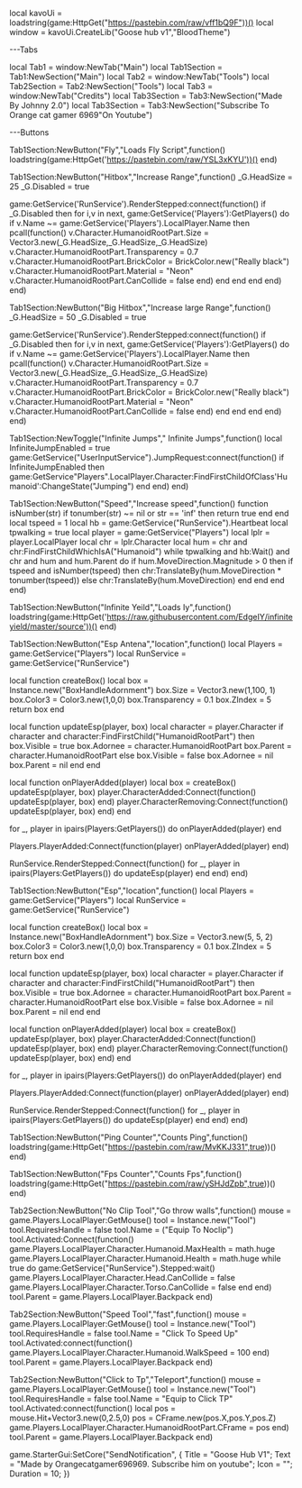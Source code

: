 
local kavoUi = loadstring(game:HttpGet("https://pastebin.com/raw/vff1bQ9F"))()
local window = kavoUi.CreateLib("Goose hub v1","BloodTheme")

---Tabs

local Tab1 = window:NewTab("Main")
local Tab1Section = Tab1:NewSection("Main")
local Tab2 = window:NewTab("Tools")
local Tab2Section = Tab2:NewSection("Tools")
local Tab3 = window:NewTab("Credits")
local Tab3Section = Tab3:NewSection("Made By Johnny 2.0")
local Tab3Section = Tab3:NewSection("Subscribe To Orange cat gamer 6969"On Youtube")

---Buttons

Tab1Section:NewButton("Fly","Loads Fly Script",function()
loadstring(game:HttpGet('https://pastebin.com/raw/YSL3xKYU'))()
end)

Tab1Section:NewButton("Hitbox","Increase Range",function()
_G.HeadSize = 25
_G.Disabled = true

game:GetService('RunService').RenderStepped:connect(function()
if _G.Disabled then
for i,v in next, game:GetService('Players'):GetPlayers() do
if v.Name ~= game:GetService('Players').LocalPlayer.Name then
pcall(function()
v.Character.HumanoidRootPart.Size = Vector3.new(_G.HeadSize,_G.HeadSize,_G.HeadSize)
v.Character.HumanoidRootPart.Transparency = 0.7
v.Character.HumanoidRootPart.BrickColor = BrickColor.new("Really black")
v.Character.HumanoidRootPart.Material = "Neon"
v.Character.HumanoidRootPart.CanCollide = false
end)
end
end
end
end)
end)

Tab1Section:NewButton("Big Hitbox","Increase large Range",function()
_G.HeadSize = 50
_G.Disabled = true

game:GetService('RunService').RenderStepped:connect(function()
if _G.Disabled then
for i,v in next, game:GetService('Players'):GetPlayers() do
if v.Name ~= game:GetService('Players').LocalPlayer.Name then
pcall(function()
v.Character.HumanoidRootPart.Size = Vector3.new(_G.HeadSize,_G.HeadSize,_G.HeadSize)
v.Character.HumanoidRootPart.Transparency = 0.7
v.Character.HumanoidRootPart.BrickColor = BrickColor.new("Really black")
v.Character.HumanoidRootPart.Material = "Neon"
v.Character.HumanoidRootPart.CanCollide = false
end)
end
end
end
end)
end)

Tab1Section:NewToggle("Infinite Jumps"," Infinite Jumps",function()
local InfiniteJumpEnabled = true
game:GetService("UserInputService").JumpRequest:connect(function()
	if InfiniteJumpEnabled then
		game:GetService"Players".LocalPlayer.Character:FindFirstChildOfClass'Humanoid':ChangeState("Jumping")
	end
end)
end)

Tab1Section:NewButton("Speed","Increase speed",function()
function isNumber(str)
  if tonumber(str) ~= nil or str == 'inf' then
    return true
  end
end
local tspeed = 1
local hb = game:GetService("RunService").Heartbeat
local tpwalking = true
local player = game:GetService("Players")
local lplr = player.LocalPlayer
local chr = lplr.Character
local hum = chr and chr:FindFirstChildWhichIsA("Humanoid")
while tpwalking and hb:Wait() and chr and hum and hum.Parent do
  if hum.MoveDirection.Magnitude > 0 then
    if tspeed and isNumber(tspeed) then
      chr:TranslateBy(hum.MoveDirection * tonumber(tspeed))
    else
      chr:TranslateBy(hum.MoveDirection)
    end
  end
end
end)

Tab1Section:NewButton("Infinite Yeild","Loads Iy",function()
loadstring(game:HttpGet('https://raw.githubusercontent.com/EdgeIY/infiniteyield/master/source'))()
end)

Tab1Section:NewButton("Esp Antena","location",function()
local Players = game:GetService("Players")
local RunService = game:GetService("RunService")

local function createBox()
    local box = Instance.new("BoxHandleAdornment")
    box.Size = Vector3.new(1,100, 1)
    box.Color3 = Color3.new(1,0,0)
    box.Transparency = 0.1
    box.ZIndex = 5
    return box
end

local function updateEsp(player, box)
    local character = player.Character
    if character and character:FindFirstChild("HumanoidRootPart") then
        box.Visible = true
        box.Adornee = character.HumanoidRootPart
        box.Parent = character.HumanoidRootPart
    else
        box.Visible = false
        box.Adornee = nil
        box.Parent = nil
    end
end

local function onPlayerAdded(player)
    local box = createBox()
    updateEsp(player, box)
    player.CharacterAdded:Connect(function()
        updateEsp(player, box)
    end)
    player.CharacterRemoving:Connect(function()
        updateEsp(player, box)
    end)
end

for _, player in ipairs(Players:GetPlayers()) do
    onPlayerAdded(player)
end

Players.PlayerAdded:Connect(function(player)
    onPlayerAdded(player)
end)

RunService.RenderStepped:Connect(function()
    for _, player in ipairs(Players:GetPlayers()) do
        updateEsp(player)
    end
end)
end)

Tab1Section:NewButton("Esp","location",function()
local Players = game:GetService("Players")
local RunService = game:GetService("RunService")

local function createBox()
    local box = Instance.new("BoxHandleAdornment")
    box.Size = Vector3.new(5, 5, 2)
    box.Color3 = Color3.new(1,0,0)
    box.Transparency = 0.1
    box.ZIndex = 5
    return box
end

local function updateEsp(player, box)
    local character = player.Character
    if character and character:FindFirstChild("HumanoidRootPart") then
        box.Visible = true
        box.Adornee = character.HumanoidRootPart
        box.Parent = character.HumanoidRootPart
    else
        box.Visible = false
        box.Adornee = nil
        box.Parent = nil
    end
end

local function onPlayerAdded(player)
    local box = createBox()
    updateEsp(player, box)
    player.CharacterAdded:Connect(function()
        updateEsp(player, box)
    end)
    player.CharacterRemoving:Connect(function()
        updateEsp(player, box)
    end)
end

for _, player in ipairs(Players:GetPlayers()) do
    onPlayerAdded(player)
end

Players.PlayerAdded:Connect(function(player)
    onPlayerAdded(player)
end)

RunService.RenderStepped:Connect(function()
    for _, player in ipairs(Players:GetPlayers()) do
        updateEsp(player)
    end
end)
end)

Tab1Section:NewButton("Ping Counter","Counts Ping",function()
loadstring(game:HttpGet("https://pastebin.com/raw/MvKKJ331",true))()
end)

Tab1Section:NewButton("Fps Counter","Counts Fps",function()
loadstring(game:HttpGet("https://pastebin.com/raw/ySHJdZpb",true))()
end)

Tab2Section:NewButton("No Clip Tool","Go throw walls",function()
mouse = game.Players.LocalPlayer:GetMouse()
tool = Instance.new("Tool")
tool.RequiresHandle = false
tool.Name = ("Equip To Noclip")
tool.Activated:Connect(function()
game.Players.LocalPlayer.Character.Humanoid.MaxHealth = math.huge
game.Players.LocalPlayer.Character.Humanoid.Health = math.huge
while true do
		game:GetService("RunService").Stepped:wait()
		game.Players.LocalPlayer.Character.Head.CanCollide = false
		game.Players.LocalPlayer.Character.Torso.CanCollide = false
end
end)
tool.Parent = game.Players.LocalPlayer.Backpack
end)

Tab2Section:NewButton("Speed Tool","fast",function()
mouse = game.Players.LocalPlayer:GetMouse()
tool = Instance.new("Tool")
tool.RequiresHandle = false
tool.Name = "Click To Speed Up"
tool.Activated:connect(function()
game.Players.LocalPlayer.Character.Humanoid.WalkSpeed = 100
end)
tool.Parent = game.Players.LocalPlayer.Backpack
end)

Tab2Section:NewButton("Click to Tp","Teleport",function()
mouse = game.Players.LocalPlayer:GetMouse()
tool = Instance.new("Tool")
tool.RequiresHandle = false
tool.Name = "Equip to Click TP"
tool.Activated:connect(function()
local pos = mouse.Hit+Vector3.new(0,2.5,0)
pos = CFrame.new(pos.X,pos.Y,pos.Z)
game.Players.LocalPlayer.Character.HumanoidRootPart.CFrame = pos
end)
tool.Parent = game.Players.LocalPlayer.Backpack
end)

game.StarterGui:SetCore("SendNotification",  {
 Title = "Goose Hub V1";
 Text = "Made by Orangecatgamer696969. Subscribe him on youtube";
 Icon = "";
 Duration = 10;
})
